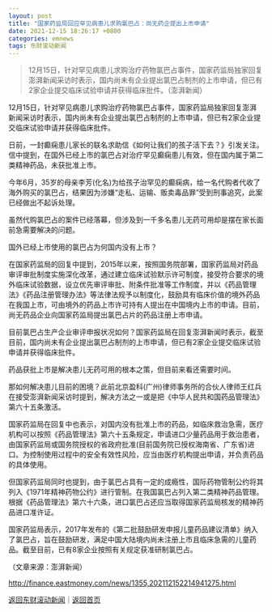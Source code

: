 ```yaml
---
layout: post
title: "国家药监局回应罕见病患儿求购氯巴占：尚无药企提出上市申请"
date: 2021-12-15 18:26:17 +0800
categories: emnews
tags: 东财滚动新闻
---
```

> 12月15日，针对罕见病患儿求购治疗药物氯巴占事件，国家药监局独家回复澎湃新闻采访时表示，国内尚未有企业提出氯巴占制剂的上市申请，但已有2家企业提交临床试验申请并获得临床批件。（澎湃新闻）

<p>12月15日，针对罕见病患儿求购治疗药物氯巴占事件，国家药监局独家回复澎湃新闻采访时表示，国内尚未有企业提出氯巴占制剂的上市申请，但已有2家企业提交临床试验申请并获得临床批件。</p>
 <p>日前，一封癫痫患儿家长的联名求助信《如何让我们的孩子活下去？》引发关注。信中提到，在国外已经上市的氯巴占对治疗罕见癫痫患儿有效，但在国内属于第二类精神药品，未获批准上市。</p>
 <p>今年6月，35岁的母亲李芳(化名)为给孩子治罕见的癫痫病，给一名代购者代收了海外购买的氯巴占，结果因为涉嫌“走私、运输、贩卖毒品罪”受到刑事追究，此案已经做出不起诉处理。</p>
 <p>虽然代购氯巴占的案件已经落幕，但涉及到一千多名患儿无药可用却是摆在家长面前急需要解决的问题。</p>
 <p>国外已经上市使用的氯巴占为何国内没有上市？</p>
 <p>在国家药监局的回复中提到，2015年以来，按照国务院部署，国家药监局对药品审评审批制度实施深化改革，通过建立临床试验默示许可制度，接受符合要求的境外临床试验数据，设立优先审评审批、附条件批准等工作制度，并以《药品管理法》《药品注册管理办法》等法律法规予以制度化，鼓励具有临床价值的境外药品在我国上市，可由境外的药品上市许可持有人提出在中国境内上市的申请。目前，尚无药品企业向国家药监局提出氯巴占片的药品注册上市申请。</p>
 <p>目前氯巴占生产企业审评申报状况如何？国家药监局在回复澎湃新闻时表示，截至目前，国内尚未有企业提出氯巴占制剂的上市申请，但已有2家企业提交临床试验申请并获得临床批件。</p>
 <p>药品获批上市是解决患儿无药可用的根本之策，但目前来看还需要时间。</p>
 <p>那如何解决患儿目前的困境？此前北京盈科(广州)律师事务所的合伙人律师王红兵在接受澎湃新闻采访时提到，解决方法之一或是把《中华人民共和国药品管理法》第六十五条激活。</p>
 <p>国家药监局在回复中也表示，对国内没有批准上市的药品，如临床救治急需，医疗机构可以按照《药品管理法》第六十五条规定，申请进口少量药品用于救治患者，由国家药监局或国务院授权的省政府批准(目前国务院已授权海南省、广东省)进口。为控制使用过程中的安全有效性风险，应当由医疗机构提出申请，并负责药品的具体使用。</p>
 <p>但国家药监局同时也提到，由于氯巴占具有一定的成瘾性，国际药物管制公约将其列入《1971年精神药物公约》进行管制。在我国氯巴占列入第二类精神药品管理。根据《药品管理法》第六十六条，进口氯巴占还应当取得国家药监局核发的精神药品进口准许证。</p>
 <p>国家药监局表示，2017年发布的《第二批鼓励研发申报儿童药品建议清单》纳入了氯巴占，旨在鼓励研发，满足中国大陆境内尚未注册上市且临床急需的儿童药品。截至目前，已有8家企业按照有关规定获准研制氯巴占。</p><p class="em_media">（文章来源：澎湃新闻）</p>

<http://finance.eastmoney.com/news/1355,202112152214941275.html>

[返回东财滚动新闻](//finews.withounder.com/emnews/)｜[返回首页](//finews.withounder.com/)